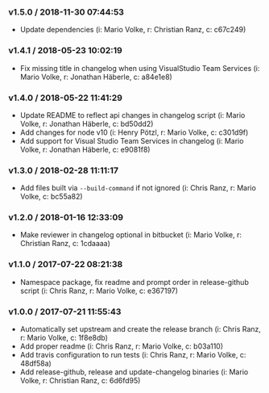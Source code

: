 
### v1.5.0 / 2018-11-30 07:44:53

- Update dependencies (i: Mario Volke, r: Christian Ranz, c: c67c249)

### v1.4.1 / 2018-05-23 10:02:19

- Fix missing title in changelog when using VisualStudio Team Services (i: Mario Volke, r: Jonathan Häberle, c: a84e1e8)

### v1.4.0 / 2018-05-22 11:41:29

- Update README to reflect api changes in changelog script (i: Mario Volke, r: Jonathan Häberle, c: bd50dd2)
- Add changes for node v10 (i: Henry Pötzl, r: Mario Volke, c: c301d9f)
- Add support for Visual Studio Team Services in changelog (i: Mario Volke, r: Jonathan Häberle, c: e9081f8)

### v1.3.0 / 2018-02-28 11:11:17

- Add files built via `--build-command` if not ignored (i: Chris Ranz, r: Mario Volke, c: bc55a82)

### v1.2.0 / 2018-01-16 12:33:09

- Make reviewer in changelog optional in bitbucket (i: Mario Volke, r: Christian Ranz, c: 1cdaaaa)

### v1.1.0 / 2017-07-22 08:21:38

- Namespace package, fix readme and prompt order in release-github script (i: Chris Ranz, r: Mario Volke, c: e367197)

### v1.0.0 / 2017-07-21 11:55:43

- Automatically set upstream and create the release branch (i: Chris Ranz, r: Mario Volke, c: 1f8e8db)
- Add proper readme (i: Chris Ranz, r: Mario Volke, c: b03a110)
- Add travis configuration to run tests (i: Chris Ranz, r: Mario Volke, c: 48df58a)
- Add release-github, release and update-changelog binaries (i: Mario Volke, r: Christian Ranz, c: 6d6fd95)

